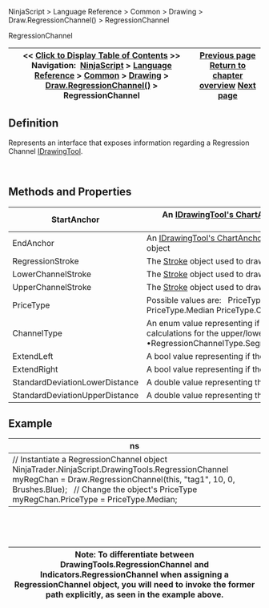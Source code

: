 ﻿


NinjaScript \> Language Reference \> Common \> Drawing \> Draw.RegressionChannel() \> RegressionChannel






















RegressionChannel







| \<\< [Click to Display Table of Contents](regressionchannel.md) \>\> **Navigation:**     [NinjaScript](ninjascript-1.md) \> [Language Reference](language_reference_wip-1.md) \> [Common](common-1.md) \> [Drawing](drawing-1.md) \> [Draw.RegressionChannel()](draw_regressionchannel-1.md) \> RegressionChannel | [Previous page](draw_regressionchannel-1.md) [Return to chapter overview](draw_regressionchannel-1.md) [Next page](draw_riskreward-1.md) |
| --- | --- |











## Definition


Represents an interface that exposes information regarding a Regression Channel [IDrawingTool](idrawingtool-1.md).


 


## Methods and Properties




| StartAnchor | An [IDrawingTool's ChartAnchor](idrawingtool-1.htm#chartanchor) representing the starting point of the drawing object |
| --- | --- |
| EndAnchor | An [IDrawingTool's ChartAnchor](idrawingtool-1.htm#chartanchor) representing the starting point of the drawing object |
| RegressionStroke | The [Stroke](stroke_class-1.md) object used to draw the middle line of the object |
| LowerChannelStroke | The [Stroke](stroke_class-1.md) object used to draw the lower line of the object |
| UpperChannelStroke | The [Stroke](stroke_class-1.md) object used to draw the upper line of the object |
| PriceType | Possible values are:   PriceType.Close PriceType.High PriceType.Low PriceType.Median PriceType.Open PriceType.Typical |
| ChannelType | An enum value representing if the object will use standard deviations calculations for the upper/lower lines.  Possible values are   •RegressionChannelType.Segment,•RegressionChannelType.StandardDeviation |
| ExtendLeft | A bool value representing if the object will extend to the left |
| ExtendRight | A bool value representing if the object will extend to the right |
| StandardDeviationLowerDistance | A double value representing the standard deviation distance to the lower line |
| StandardDeviationUpperDistance | A double value representing the standard deviation distance to the upper line |



## 


## 


## Example




| ns |
| --- |
| // Instantiate a RegressionChannel object NinjaTrader.NinjaScript.DrawingTools.RegressionChannel myRegChan \= Draw.RegressionChannel(this, "tag1", 10, 0, Brushes.Blue);   // Change the object's PriceType myRegChan.PriceType \= PriceType.Median; |



 


 




| Note: To differentiate between DrawingTools.RegressionChannel and Indicators.RegressionChannel when assigning a RegressionChannel object, you will need to invoke the former path explicitly, as seen in the example above. |
| --- |









